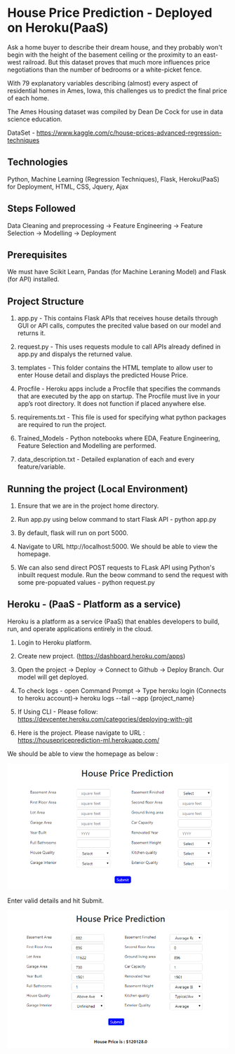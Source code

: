 # House Price Prediction - Deployed on Heroku(PaaS)

Ask a home buyer to describe their dream house, and they probably won't begin with the height of the basement ceiling or the proximity to an east-west railroad. But this dataset proves that much more influences price negotiations than the number of bedrooms or a white-picket fence.

With 79 explanatory variables describing (almost) every aspect of residential homes in Ames, Iowa, this challenges us to predict the final price of each home.

The Ames Housing dataset was compiled by Dean De Cock for use in data science education.

DataSet - https://www.kaggle.com/c/house-prices-advanced-regression-techniques

## Technologies

Python, Machine Learning (Regression Techniques), Flask, Heroku(PaaS) for Deployment, HTML, CSS, Jquery, Ajax

## Steps Followed

Data Cleaning and preprocessing -> Feature Engineering -> Feature Selection -> Modelling -> Deployment 

## Prerequisites

We must have Scikit Learn, Pandas (for Machine Leraning Model) and Flask (for API) installed.

## Project Structure

1. app.py - This contains Flask APIs that receives house details through GUI or API calls, computes the precited value based on our model and returns it.

3. request.py - This uses requests module to call APIs already defined in app.py and dispalys the returned value.

4. templates - This folder contains the HTML template to allow user to enter House detail and displays the predicted House Price.

5. Procfile - Heroku apps include a Procfile that specifies the commands that are executed by the app on startup. The Procfile must live in your app’s root directory. It does not function if placed anywhere else.

6. requirements.txt - This file is used for specifying what python packages are required to run the project.

7. Trained_Models - Python notebooks where EDA, Feature Engineering, Feature Selection and Modelling are performed.

8. data_description.txt - Detailed explanation of each and every feature/variable.

## Running the project (Local Environment)

1. Ensure that we are in the project home directory.

2. Run app.py using below command to start Flask API - python app.py

3. By default, flask will run on port 5000.

4. Navigate to URL http://localhost:5000. We should be able to view the homepage.

5. We can also send direct POST requests to FLask API using Python's inbuilt request module. Run the beow command to send the request with some pre-popuated values - python request.py

## Heroku - (PaaS - Platform as a service)

Heroku is a platform as a service (PaaS) that enables developers to build, run, and operate applications entirely in the cloud.

1. Login to Heroku platform.

2. Create new project. (https://dashboard.heroku.com/apps)

3. Open the project -> Deploy -> Connect to Github -> Deploy Branch. Our model will get deployed.

4. To check logs - open Command Prompt -> Type heroku login (Connects to heroku account)-> heroku logs --tail --app {project_name}

5. If Using CLI - Please follow: https://devcenter.heroku.com/categories/deploying-with-git

6. Here is the project. Please navigate to URL : https://housepriceprediction-ml.herokuapp.com/

We should be able to view the homepage as below :

![Image description](https://github.com/gurram1223/HousePricePrediction/blob/master/Images/Homepage.PNG)

Enter valid details and hit Submit.

![Image description](https://github.com/gurram1223/HousePricePrediction/blob/master/Images/Predicted.PNG)

